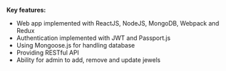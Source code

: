 **Key features:**
* Web app implemented with ReactJS, NodeJS, MongoDB, Webpack and Redux
* Authentication implemented with JWT and Passport.js
* Using Mongoose.js for handling database
* Providing RESTful API
* Ability for admin to add, remove and update jewels
